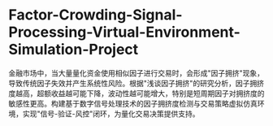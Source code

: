 # Factor-Crowding-Signal-Processing-Virtual-Environment-Simulation-Project
金融市场中，当大量量化资金使用相似因子进行交易时，会形成"因子拥挤"现象，导致传统因子失效并产生系统性风险。根据"浅谈因子拥挤"的研究分析，因子拥挤度越高，超额收益越可能下降，波动性越可能增大，特别是短周期因子对拥挤度的敏感性更高。构建基于数字信号处理技术的因子拥挤度检测与交易策略虚拟仿真环境，实现"信号-验证-风控"闭环，为量化交易决策提供支持。
